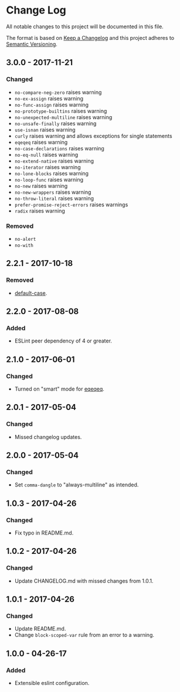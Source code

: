 # Change Log
All notable changes to this project will be documented in this file.

The format is based on [Keep a Changelog](http://keepachangelog.com/)
and this project adheres to [Semantic Versioning](http://semver.org/).

## 3.0.0 - 2017-11-21
### Changed
 - `no-compare-neg-zero` raises warning
 - `no-ex-assign` raises warning
 - `no-func-assign` raises warning
 - `no-prototype-builtins` raises warning
 - `no-unexpected-multiline` raises warning
 - `no-unsafe-finally` raises warning
 - `use-isnan` raises warning
 - `curly` raises warning and allows exceptions for single statements
 - `eqeqeq` raises warning
 - `no-case-declarations` raises warning
 - `no-eq-null` raises warning
 - `no-extend-native` raises warning
 - `no-iterator` raises warning
 - `no-lone-blocks` raises warning
 - `no-loop-func` raises warning
 - `no-new` raises warning
 - `no-new-wrappers` raises warning
 - `no-throw-literal` raises warning
 - `prefer-promise-reject-errors` raises warnings
 - `radix` raises warning


### Removed
 - `no-alert`
 - `no-with`

## 2.2.1 - 2017-10-18
### Removed
 - [default-case](https://eslint.org/docs/rules/default-case).

## 2.2.0 - 2017-08-08
### Added
 - ESLint peer dependency of 4 or greater.

## 2.1.0 - 2017-06-01
### Changed
 - Turned on "smart" mode for [eqeqeq](http://eslint.org/docs/rules/eqeqeq).

## 2.0.1 - 2017-05-04
### Changed
 - Missed changelog updates.

## 2.0.0 - 2017-05-04
### Changed
 - Set `comma-dangle` to "always-multiline" as intended.

## 1.0.3 - 2017-04-26
### Changed
 - Fix typo in README.md.

## 1.0.2 - 2017-04-26
### Changed
 - Update CHANGELOG.md with missed changes from 1.0.1.

## 1.0.1 - 2017-04-26
### Changed
 - Update README.md.
 - Change `block-scoped-var` rule from an error to a warning.

## 1.0.0 - 04-26-17
### Added
 - Extensible eslint configuration.

